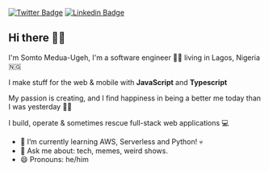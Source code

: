 [![Twitter Badge](https://img.shields.io/badge/-@UgehSomto-1ca0f1?style=flat-square&labelColor=1ca0f1&logo=twitter&logoColor=white&link=https://twitter.com/ugehsomto)](https://twitter.com/ugehsomto) [![Linkedin Badge](https://img.shields.io/badge/-@SomtoUgeh-blue?style=flat-square&logo=Linkedin&logoColor=white&link=https://www.linkedin.com/in/somtochukwu-medua-ugeh-bb9378129/)](https://www.linkedin.com/in/somtochukwu-medua-ugeh-bb9378129/)

## Hi there 👋🏾 
I'm Somto Medua-Ugeh, I'm a software engineer 👨‍💻 living in Lagos, Nigeria 🇳🇬

I make stuff for the web & mobile with <b>JavaScript</b> and <b>Typescript</b>

My passion is creating, and I find happiness in being a better me today than I was yesterday 🙏🏾 

I build, operate & sometimes rescue full-stack web applications 💻

- 🌱  I’m currently learning AWS, Serverless and Python! 💀
- 💬  Ask me about: tech, memes, weird shows.
- 😄  Pronouns: he/him
